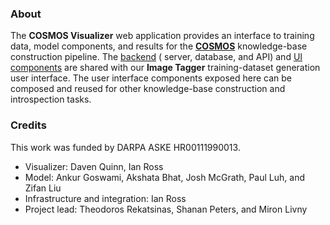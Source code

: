 ### About

The **COSMOS Visualizer** web application provides an interface to
training data, model components, and results for the
[**COSMOS**](https://github.com/UW-COSMOS/cosmos)
knowledge-base construction pipeline.
The [backend](https://github.com/UW-COSMOS/cosmos-result-visualizer) (
server, database, and
API) and
[UI components](https://github.com/UW-COSMOS/cosmos-visualizer-frontend)
are shared with our **Image Tagger** training-dataset
generation user interface.
The user interface components exposed here can be composed and reused
for other knowledge-base construction and introspection tasks.

### Credits

This work was funded by DARPA ASKE HR00111990013.

- Visualizer: Daven Quinn, Ian Ross
- Model: Ankur Goswami, Akshata Bhat, Josh McGrath, Paul Luh, and Zifan Liu
- Infrastructure and integration: Ian Ross
- Project lead: Theodoros Rekatsinas, Shanan Peters, and Miron Livny
